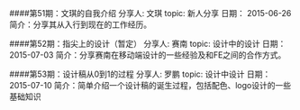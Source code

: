 ####第51期：文琪的自我介绍
    分享人: 文琪
    topic: 新人分享
    日期： 2015-06-26
    简介：分享其从入行到现在的工作经历。

####第52期：指尖上的设计（暂定）
    分享人: 赛南
    topic: 设计中的设计
    日期： 2015-07-03
    简介：分享赛南在移动端设计的一些经验及和FE之间的合作方式。
    
####第53期：设计稿从0到1的过程
    分享人: 罗鹏
    topic: 设计中设计
    日期： 2015-07-10
    简介：简单介绍一个设计稿的诞生过程，包括配色、logo设计的一些基础知识
